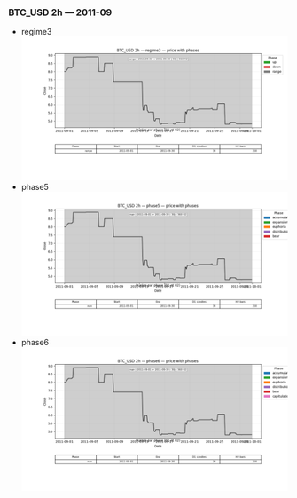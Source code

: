 ### BTC_USD 2h — 2011-09

- regime3
![BTC_USD_2h_regime3_2011-09_phase_price.png](outputs/fourier/phase_monthly/BTC_USD/2h/2011/2011-09/BTC_USD_2h_regime3_2011-09_phase_price.png)
- phase5
![BTC_USD_2h_phase5_2011-09_phase_price.png](outputs/fourier/phase_monthly/BTC_USD/2h/2011/2011-09/BTC_USD_2h_phase5_2011-09_phase_price.png)
- phase6
![BTC_USD_2h_phase6_2011-09_phase_price.png](outputs/fourier/phase_monthly/BTC_USD/2h/2011/2011-09/BTC_USD_2h_phase6_2011-09_phase_price.png)
